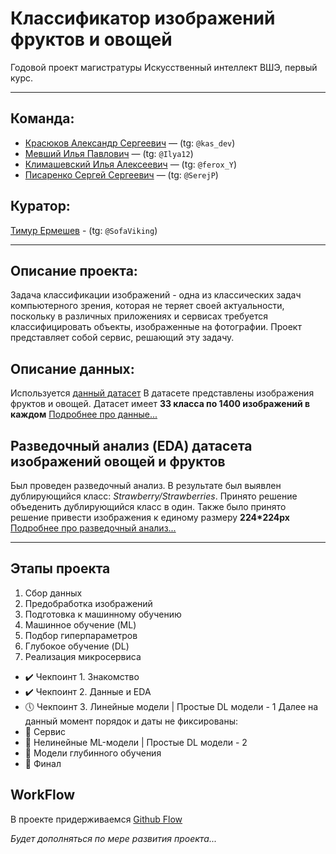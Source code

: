 # **Классификатор изображений фруктов и овощей**
Годовой проект магистратуры Искусственный интеллект ВШЭ, первый курс.
___
## Команда:
- [Красюков Александр Сергеевич](https://github.com/MrASK2024) — (tg: `@kas_dev`)
- [Мевший Илья Павлович](https://github.com/milia20) — (tg: `@Ilya12`)
- [Климашевский Илья Алексеевич](https://github.com/Ilya-Klim) — (tg: `@ferox_Y`)
- [Писаренко Сергей Сергеевич](https://github.com/SerejkaP) — (tg: `@SerejP`)

## Куратор:

[Тимур Ермешев](https://github.com/ermetim) - (tg: `@SofaViking`)
___
## Описание проекта:

Задача классификации изображений - одна из классических задач компьютерного зрения, которая не
теряет своей актуальности, поскольку в различных приложениях и сервисах требуется классифицировать
объекты, изображенные на фотографии.
Проект представляет собой сервис, решающий эту задачу.

## Описание данных:
Используется [данный датасет](https://drive.google.com/file/d/1EbvcZbzVXSmB2N1SZYNeUfUuXb8wp3-k/view)
В датасете представлены изображения фруктов и овощей.
Датасет имеет **33 класса по 1400 изображений в каждом**
[Подробнее про данные...](dataset.md)

## Разведочный анализ (EDA) датасета изображений овощей и фруктов
Был проведен разведочный анализ.
В результате был выявлен дублирующийся класс: *Strawberry/Strawberries*. Принято решение объеденить дублирующийся класс в один.
Также было принято решение привести изображения к единому размеру **224*224px**
[Подробнее про разведочный анализ...](/EDA/EDA.md)
___

## Этапы проекта
1. Сбор данных
2. Предобработка изображений
3. Подготовка к машинному обучению
4. Машинное обучение (ML)
5. Подбор гиперпараметров
6. Глубокое обучение (DL)
7. Реализация микросервиса

- ✔️ Чекпоинт 1. Знакомство
- ✔️ Чекпоинт 2. Данные и EDA
- 🕔 Чекпоинт 3. Линейные модели | Простые DL модели - 1
Далее на данный момент порядок и даты не фиксированы:
- 🚫   Сервис
- 🚫   Нелинейные ML-модели | Простые DL модели - 2
- 🚫   Модели глубинного обучения
- 🚫   Финал

## WorkFlow
В проекте придерживаемся [Github Flow](https://docs.github.com/en/get-started/using-github/github-flow)

*Будет дополняться по мере развития проекта...*
